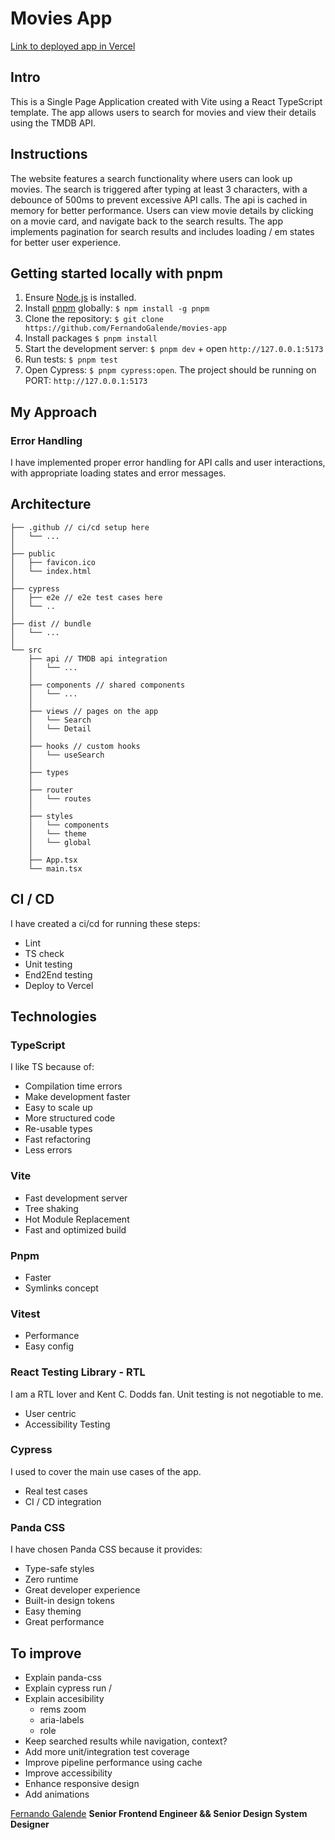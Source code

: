 # Movies App

[Link to deployed app in Vercel](https://movies-app-alpha-orpin.vercel.app/)

## Intro

This is a Single Page Application created with Vite using a React TypeScript template. The app allows users to search for movies and view their details using the TMDB API.

## Instructions

The website features a search functionality where users can look up movies. The search is triggered after typing at least 3 characters, with a debounce of 500ms to prevent excessive API calls. The api is cached in memory for better performance. Users can view movie details by clicking on a movie card, and navigate back to the search results. The app implements pagination for search results and includes loading / em states for better user experience.

## Getting started locally with pnpm

1. Ensure [Node.js](https://nodejs.org/) is installed.
1. Install [pnpm](https://pnpm.io/installation) globally: `$ npm install -g pnpm`
1. Clone the repository: `$ git clone https://github.com/FernandoGalende/movies-app`
1. Install packages `$ pnpm install`
1. Start the development server: `$ pnpm dev` + open `http://127.0.0.1:5173`
1. Run tests: `$ pnpm test`
1. Open Cypress: `$ pnpm cypress:open`. The project should be running on PORT: `http://127.0.0.1:5173`

## My Approach

### Error Handling

I have implemented proper error handling for API calls and user interactions, with appropriate loading states and error messages.

## Architecture

```
├── .github // ci/cd setup here
│   └── ...
│
├── public
│   ├── favicon.ico
│   └── index.html
│
├── cypress
│   ├── e2e // e2e test cases here
│   └── ..
│
├── dist // bundle
│   └── ...
│
└── src
    ├── api // TMDB api integration
    │   └── ...
    │
    ├── components // shared components
    │   └── ...
    │
    ├── views // pages on the app
    │   └── Search
    │   └── Detail
    │
    ├── hooks // custom hooks
    │   └── useSearch
    │
    ├── types
    │
    ├── router
    │   └── routes
    │
    ├── styles
    │   └── components
    │   └── theme
    │   └── global
    │
    ├── App.tsx
    └── main.tsx
```

## CI / CD

I have created a ci/cd for running these steps:

- Lint
- TS check
- Unit testing
- End2End testing
- Deploy to Vercel

## Technologies

### TypeScript

I like TS because of:

- Compilation time errors
- Make development faster
- Easy to scale up
- More structured code
- Re-usable types
- Fast refactoring
- Less errors

### Vite

- Fast development server
- Tree shaking
- Hot Module Replacement
- Fast and optimized build

### Pnpm

- Faster
- Symlinks concept

### Vitest

- Performance
- Easy config

### React Testing Library - RTL

I am a RTL lover and Kent C. Dodds fan.
Unit testing is not negotiable to me.

- User centric
- Accessibility Testing

### Cypress

I used to cover the main use cases of the app.

- Real test cases
- CI / CD integration

### Panda CSS

I have chosen Panda CSS because it provides:

- Type-safe styles
- Zero runtime
- Great developer experience
- Built-in design tokens
- Easy theming
- Great performance

## To improve

- Explain panda-css
- Explain cypress run /
- Explain accesibility
  - rems zoom
  - aria-labels
  - role
- Keep searched results while navigation, context?
- Add more unit/integration test coverage
- Improve pipeline performance using cache
- Improve accessibility
- Enhance responsive design
- Add animations

[Fernando Galende](https://www.linkedin.com/in/fernandogalende/)
**Senior Frontend Engineer && Senior Design System Designer**

